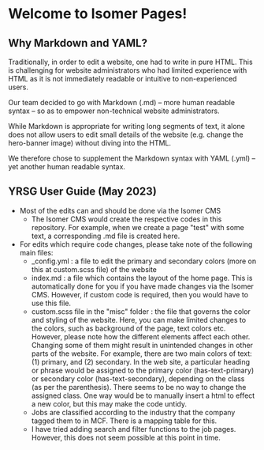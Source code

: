 # Welcome to Isomer Pages!

## Why Markdown and YAML?

Traditionally, in order to edit a website, one had to write in pure HTML. This is challenging for website administrators who had limited experience with HTML as it is not immediately readable or intuitive to non-experienced users. 

Our team decided to go with Markdown (.md) – more human readable syntax – so as to empower non-technical website administrators.

While Markdown is appropriate for writing long segments of text, it alone does not allow users to edit small details of the website (e.g. change the hero-banner image) without diving into the HTML.

We therefore chose to supplement the Markdown syntax with YAML (.yml) – yet another human readable syntax.

## YRSG User Guide (May 2023)
- Most of the edits can and should be done via the Isomer CMS
    - The Isomer CMS would create the respective codes in this repository. For example, when we create a page "test" with some text, a corresponding .md file is created       here.
- For edits which require code changes, please take note of the following main files:
  - _config.yml : a file to edit the primary and secondary colors (more on this at custom.scss file) of the website
  - index.md : a file which contains the layout of the home page. This is automatically done for you if you have made changes via the Isomer CMS. However, if custom code     is required, then you would have to use this file.
  - custom.scss file in the "misc" folder : the file that governs the color and styling of the website. Here, you can make limited changes to the colors, such as     background of the page, text colors etc. However, please note how the different elements affect each other. Changing some of them might result in unintended changes in other parts of the website. For example, there are two main colors of text: (1) primary, and (2) secondary. In the web site, a particular heading or phrase would be assigned to the primary color (has-text-primary) or secondary color (has-text-secondary), depending on the class (as per the parenthesis). There seems to be no way to change the assigned class. One way would be to manually insert a html to effect a new color, but this may make the code untidy.
  - Jobs are classified according to the industry that the company tagged them to in MCF. There is a mapping table for this. 
  - I have tried adding search and filter functions to the job pages. However, this does not seem possible at this point in time.
